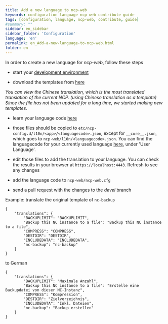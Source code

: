 ```yaml
---
title: Add a new language to ncp-web
keywords: configuration language ncp-web contribute guide
tags: [configuration, language, ncp-web, contribute, guide]
#summary: ""
sidebar: en_sidebar
sidebar_folder: 'Configuration'
language: 'en'
permalink: en_Add-a-new-language-to-ncp-web.html
folder: en
---
```


In order to create a new language for _ncp-web_, follow these steps

- start your [development environment](https://github.com/nextcloud/nextcloudpi/wiki/Development-environment)

- download the templates from [here](https://ownyourbits.com/downloads/l10n_templates.zip)

_You can view the Chinese translation, which is the most translated translation of the current NCP. (using Chinese translation as a template)_
_Since the file has not been updated for a long time, we started making new templates._

- learn your language code [here](https://www.metamodpro.com/browser-language-codes)

- those files should be copied to `etc/ncp-config.d/l10n/<app>/<languagecode>.json`, except for `__core__.json`, which goes to `ncp-web/l10n/<languagecode>.json`. You can find the languagecode for your currently used language [here](http://mybrowserinfo.com/detail.asp), under 'User Language'.

- edit those files to add the translation to your language. You can check the results in your browser at `https://localhost:4443`. Refresh to see any changes

- add the language code to `ncp-web/ncp-web.cfg`

- send a pull request with the changes to the _devel_ branch

Example: translate the original template of `nc-backup`

```
{
    "translations": {
        "BACKUPLIMIT": "BACKUPLIMIT",
        "Backup this NC instance to a file": "Backup this NC instance to a file",
        "COMPRESS": "COMPRESS",
        "DESTDIR": "DESTDIR",
        "INCLUDEDATA": "INCLUDEDATA",
        "nc-backup": "nc-backup"
    }
}
```

to German

```
{
    "translations": {
        "BACKUPLIMIT": "Maximale Anzahl",
        "Backup this NC instance to a file": "Erstelle eine Backupdatei von dieser NC-Instanz",
        "COMPRESS": "Kompression",
        "DESTDIR": "Zielverzeichnis",
        "INCLUDEDATA": "Inkl. Dateien",
        "nc-backup": "Backup erstellen"
    }
}
